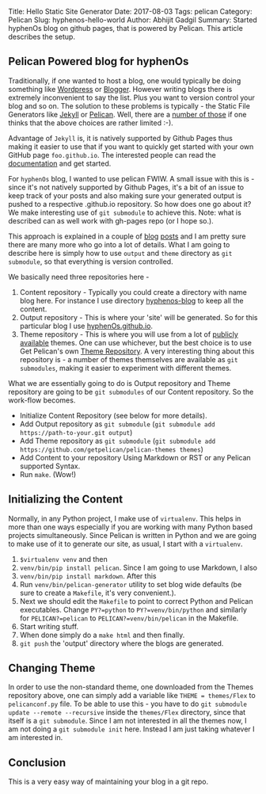Title: Hello Static Site Generator
Date: 2017-08-03
Tags: pelican
Category: Pelican
Slug: hyphenos-hello-world
Author: Abhijit Gadgil
Summary: Started hyphenOs blog on github pages, that is powered by Pelican. This article describes the setup.

## Pelican Powered blog for hyphenOs

Traditionally, if one wanted to host a blog, one would typically be doing something like [Wordpress](https://wordpress.com/) or [Blogger](https://wordpress.com/). However writing blogs there is extremely inconvenient to say the list. Plus you want to version control your blog and so on. The solution to these problems is typically - the Static File Generators like [Jekyll](http://jekyllrb.com/) or [Pelican](https://blog.getpelican.com/). Well, there are a [number of those](https://www.staticgen.com/) if one thinks that the above choices are rather limited :-).

Advantage of `Jekyll` is, it is natively supported by Github Pages thus making it easier to use that if you want to quickly get started with your own GitHub page `foo.github.io`. The interested people can read the [documentation](https://guides.github.com/features/pages/) and get started.

For `hyphenOs` blog, I wanted to use pelican FWIW. A small issue with this is - since it's not natively supported by Github Pages, it's a bit of an issue to keep track of your posts and also making sure your generated output is pushed to a respective <foo>.github.io repository. So how does one go about it? We make interesting use of `git submodule` to achieve this. Note: what is described can as well work with gh-pages repo (or I hope so.).

This approach is explained in a couple of [blog](http://railslide.io/pelican-github-pages.html) [posts](http://martinbrochhaus.com/pelican2.html) and I am pretty sure there are many more who go into a lot of details. What I am going to describe here is simply how to use `output` and `theme` directory as `git submodule`, so that everything is version controlled.

We basically need three repositories here -

1. Content repository - Typically you could create a directory with name blog here. For instance I use directory [hyphenos-blog](https://github.com/hyphenOs/hyphenos-blog) to keep all the content.
2. Output repository - This is where your 'site' will be generated. So for this particular blog I use [hyphenOs.github.io](https://github.com/hyphenOs/hyphenOs.github.io).
3. Theme repository - This is where you will use from a lot of [publicly available](http://www.pelicanthemes.com/) themes. One can use whichever, but the best choice is to use Get Pelican's own [Theme Repository](https://github.com/getpelican/pelican-themes). A very interesting thing about this repository is - a number of themes themselves are available as `git submodules`, making it easier to experiment with different themes.

What we are essentially going to do is Output repository and Theme repository are going to be `git submodules` of our Content repository. So the work-flow becomes.

* Initialize Content Repository (see below for more details).
* Add Output repository as `git submodule` (`git submodule add https://path-to-your.git output`)
* Add Theme repository as `git submodule` (`git submodule add https://github.com/getpelican/pelican-themes themes`)
* Add Content to your repository Using Markdown or RST or any Pelican supported Syntax.
* Run `make`. (Wow!)

## Initializing the Content

Normally, in any Python project, I make use of `virtualenv`. This helps in more than one ways especially if you are working with many Python based projects simultaneously. Since Pelican is written in Python and we are going to make use of it to generate our site, as usual, I start with a `virtualenv`.

1. `$virtualenv venv` and then
2. `venv/bin/pip install pelican`. Since I am going to use Markdown, I also
3. `venv/bin/pip install markdown`. After this
4. Run `venv/bin/pelican-generator` utility to set blog wide defaults (be sure to create a `Makefile`, it's very convenient.).
5. Next we should edit the `Makefile` to point to correct Python and Pelican executables. Change `PY?=python` to `PY?=venv/bin/python` and similarly for `PELICAN?=pelican` to `PELICAN?=venv/bin/pelican` in the Makefile.
6. Start writing stuff.
7. When done simply do a `make html` and then finally.
8. `git push` the 'output' directory where the blogs are generated.

## Changing Theme

In order to use the non-standard theme, one downloaded from the Themes repository above, one can simply add a variable like `THEME = themes/Flex` to `pelicanconf.py` file. To be able to use this - you have to do `git submodule update --remote --recursive` inside the `themes/Flex` directory, since that itself is a `git submodule`. Since I am not interested in all the themes now, I am not doing a `git submodule init` here. Instead I am just taking whatever I am interested in.

## Conclusion

This is a very easy way of maintaining your blog in a git repo.
